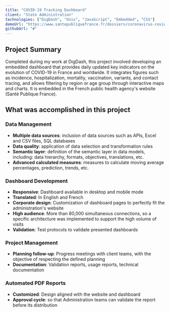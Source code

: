 ```yaml
---
title: "COVID-19 Tracking Dashboard"
client: "State Administration"
technologies: ["DigDash", "Unix", "JavaScript", "Embedded", "CSS"]
demoUrl: "https://www.santepubliquefrance.fr/dossiers/coronavirus-covid-19/coronavirus-chiffres-cles-et-evolution-de-la-covid-19-en-france-et-dans-le-monde"
githubUrl: "#"
---
```

## Project Summary

Completed during my work at DigDash, this project involved developing an embedded dashboard that provides daily updated key indicators on the evolution of COVID-19 in France and worldwide. It integrates figures such as incidence, hospitalization, mortality, vaccination, variants, and contact tracing, and allows filtering by region or age group through interactive maps and charts. It is embedded in the French public health agency's website (Santé Publique France).

## What was accomplished in this project

### Data Management
- **Multiple data sources**: inclusion of data sources such as APIs, Excel and CSV files, SQL databases
- **Data quality**: application of data selection and transformation rules
- **Semantic layer**: definition of the semantic layer in data models, including: data hierarchy, formats, objectives, translations, etc.
- **Advanced calculated measures**: measures to calculate moving average percentages, prediction, trends, etc.

### Dashboard Development
- **Responsive**: Dashboard available in desktop and mobile mode
- **Translated**: In English and French
- **Corporate design**: Customization of dashboard pages to perfectly fit the administration's website
- **High audience**: More than 80,000 simultaneous connections, so a specific architecture was implemented to support the high volume of visits
- **Validation**: Test protocols to validate presented dashboards

### Project Management
- **Planning follow-up**: Progress meetings with client teams, with the objective of respecting the defined planning
- **Documentation**: Validation reports, usage reports, technical documentation

### Automated PDF Reports
- **Customized**: Design aligned with the website and dashboard
- **Approval cycle**: so that Administration teams can validate the report before its distribution
